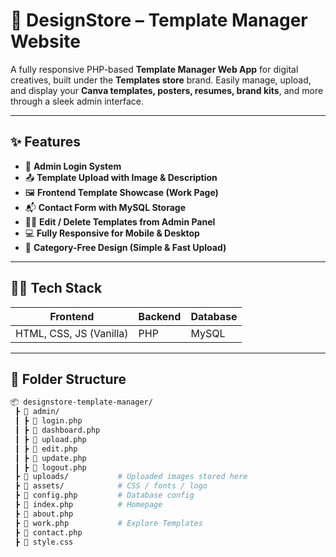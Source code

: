 # 🌟 DesignStore – Template Manager Website

A fully responsive PHP-based **Template Manager Web App** for digital creatives, built under the **Templates store** brand. Easily manage, upload, and display your **Canva templates, posters, resumes, brand kits**, and more through a sleek admin interface.

---

## ✨ Features

- 🔐 **Admin Login System**
- 📤 **Template Upload with Image & Description**
- 🖼️ **Frontend Template Showcase (Work Page)**
- 📬 **Contact Form with MySQL Storage**
- 🧑‍💼 **Edit / Delete Templates from Admin Panel**
- 💻 **Fully Responsive for Mobile & Desktop**
- 📂 **Category-Free Design (Simple & Fast Upload)**

---

## 🧑‍💻 Tech Stack

| Frontend | Backend | Database |
|----------|---------|----------|
| HTML, CSS, JS (Vanilla) | PHP | MySQL |

---

## 📁 Folder Structure

```bash
📦 designstore-template-manager/
 ┣ 📂 admin/
 ┃ ┣ 📜 login.php
 ┃ ┣ 📜 dashboard.php
 ┃ ┣ 📜 upload.php
 ┃ ┣ 📜 edit.php
 ┃ ┣ 📜 update.php
 ┃ ┣ 📜 logout.php
 ┣ 📂 uploads/           # Uploaded images stored here
 ┣ 📂 assets/            # CSS / fonts / logo
 ┣ 📜 config.php         # Database config
 ┣ 📜 index.php          # Homepage
 ┣ 📜 about.php
 ┣ 📜 work.php           # Explore Templates
 ┣ 📜 contact.php
 ┣ 📜 style.css
